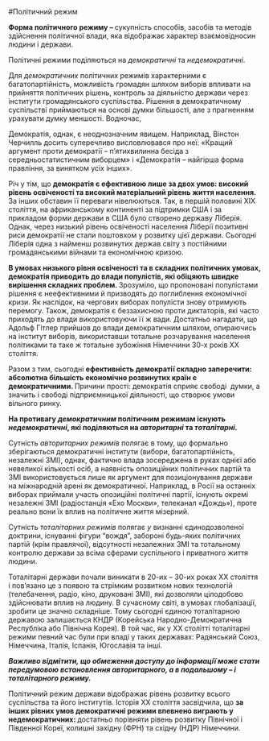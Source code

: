 #Політичний режим
<p><strong>Форма політичного режиму &ndash; </strong>сукупність способів, засобів та методів здійснення політичної влади, яка відображає характер взаємовідносин людини і держави. </p>
<p>Політичні режими поділяються на <em>демократичні</em> та <em>недемократичні</em>.</p>
<p>Для <em>демократичних</em> політичних режимів характерними є багатопартійність, можливість громадян шляхом виборів впливати на прийняття політичних рішень, контроль за діяльністю держави через інститути громадянського суспільства. Рішення в демократичному суспільстві приймаються на основі думки більшості, але з прагненням урахувати думку меншості. Водночас, </p>
<p>Демократія, однак, є неоднозначним явищем. Наприклад, Вінстон Черчилль досить суперечливо висловлювався про неї: &laquo;Кращий аргумент проти демократії &ndash; п&rsquo;ятихвилинна бесіда з середньостатистичним виборцем&raquo; і &laquo;Демократія &ndash; найгірша форма правління, за винятком усіх інших&raquo;. </p>
<p>Річ у тім, що <strong>демократія є ефективною лише за двох умов: високий рівень освіченості та високий матеріальний рівень життя населення. </strong>За інших обставин її переваги нівелюються. Так, в першій половині ХІХ століття, на африканському континенті за підтримки США і за прикладом форми держави в США було створено державу Ліберія. Однак, через низький рівень освіченості населення Ліберії позитивні риси демократії не стали поштовхом у розвитку цієї держави. Сьогодні Ліберія одна з найменш розвинутих держав світу з постійними громадянськими війнами та економічною кризою. </p>
<p><strong>В умовах низького рівня освіченості та в складних політичних умовах, демократія приводить до влади популістів, які обіцяють швидке вирішення складних проблем. </strong>Зрозуміло, що пропоновані популістами рішення є неефективними й призводять до поглиблення економічної кризи. Як наслідок, на чергових виборах популісти знову отримують перемогу. Також, демократія є беззахисною проти диктаторів, які часто приходять до влади використовуючи її ж вади. Достатньо нагадати, що Адольф Гітлер прийшов до влади демократичним шляхом, опираючись на інститут виборів, використавши тотальне розчарування населення політиками та таке ж тотальне зубожіння Німеччини 30-х років ХХ століття. </p>
<p>Разом з тим, сьогодні <strong>ефективність демократії складно заперечити: абсолютна більшість економічно розвинутих країн є демократичними. </strong>Причини прості: демократія сприяє свободі &nbsp;думки, а значить і свободі підприємницької діяльності, що створює умови вільного ринку.</p>
<p><strong>На противагу <em>демократичним</em> політичним режимам існують <em>недемократичні</em>, які поділяються на <em>авторитарні</em> та <em>тоталітарні.</em></strong></p>
<p>Сутність <em>авторитарних режимів</em> полягає в тому, що формально зберігаються демократичні інститути (вибори, багатопартійність, незалежні ЗМІ), однак, фактично влада зосереджена в руках однієї або невеликої кількості осіб, а наявність опозиційних політичних партій та ЗМІ використовується лише як аргумент для позиціонування держави на міжнародній арені як демократичної. Наприклад, в Росії на останніх виборах приймали участь опозиційні політичні партії, існують окремі незалежні ЗМІ (радіостанція &laquo;Ехо Москви&raquo;, телеканал &laquo;Дождь&raquo;), проте реально вони їх вплив на політичне життя мізерний. </p>
<p>Сутність <em>тоталітарних режимів</em> полягає<em> у </em>визнанні єдинодозволеної доктрини, існуванні фігури &ldquo;вождя&rdquo;, забороні будь-яких політичних партій (крім правлячої), відсутності незалежних ЗМІ та тотальному контролю держави за всіма сферами суспільного і приватного життя людини.</p>
<p>Тоталітарні держави почали виникати в 20-их &ndash; 30-их роках ХХ століття і пов&rsquo;язано це з появою та стрімким розвитком нових технологій (телебачення, радіо, кіно, друковані ЗМІ), які дозволяли цілодобово здійснювати вплив на людину. В сучасному світі, в умовах глобалізації, зробити це значно складніше. Тому сьогодні єдиною тоталітарною державою залишається КНДР (Корейська Народно-Демократична Республіка або Північна Корея). В той час, як у ХХ столітті тоталітарні режими певний час були при владі у таких державах: Радянський Союз, Німеччина, Італія, Іспанія, Югославія та інші.</p>
<p><strong><em>Важливо відмітити, що обмеження доступу до інформації може стати передумовою встановлення авторитарного, а в подальшому &ndash; і тоталітарного режиму.</em></strong></p>
<p>Політичний режим держави відображає рівень розвитку всього суспільства та його інститутів. Історія ХХ століття засвідчила, що <strong>за інших рівних умов демократичні режими впевнено виграють у недемократичних: </strong>достатньо порівняти рівень розвитку Північної і Південної Кореї, колишні західну (ФРН) та східну (НДР) Німеччини.</p>